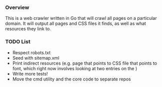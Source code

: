 
### Overview
This is a web crawler written in Go that will crawl all pages on a particular domain.
It will output all pages and CSS files it finds, as well as what resources they link to.

### TODO List
* Respect robots.txt
* Seed with sitemap.xml
* Print indirect resources (e.g. page that points to CSS file that points to font, which right now involves looking at two entries on the )
* Write more tests!
* Move the cmd utility and the core code to separate repos